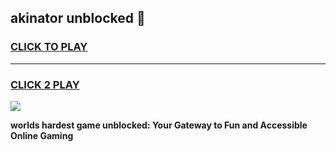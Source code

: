 
## akinator unblocked 👋
<h3>
<a href="https://premium.freeplayer.one?title=akinator_unblocked&ref=13F">CLICK TO PLAY</a></h3>
<hr>

<h3>
<a href="https://premium.freeplayer.one?title=akinator_unblocked&ref=13F">CLICK 2 PLAY</a>
  
</h3>

<a href="https://premium.freeplayer.one?title=akinator_unblocked&ref=12F/"><img src="https://clearcache.store/games.png"></a>


**worlds hardest game unblocked: Your Gateway to Fun and Accessible Online Gaming**
